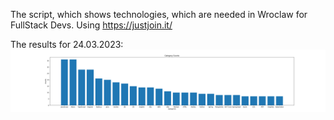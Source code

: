 The script, which shows technologies, which are needed in Wroclaw for FullStack Devs.
Using https://justjoin.it/

The results for 24.03.2023:
![img_1.png](img_1.png)